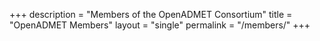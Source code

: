 +++
description = "Members of the OpenADMET Consortium"
title = "OpenADMET Members"
layout = "single"
permalink = "/members/"
+++
